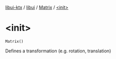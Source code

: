 [libui-ktx](../../index.md) / [libui](../index.md) / [Matrix](index.md) / [&lt;init&gt;](./-init-.md)

# &lt;init&gt;

`Matrix()`

Defines a transformation (e.g. rotation, translation)

